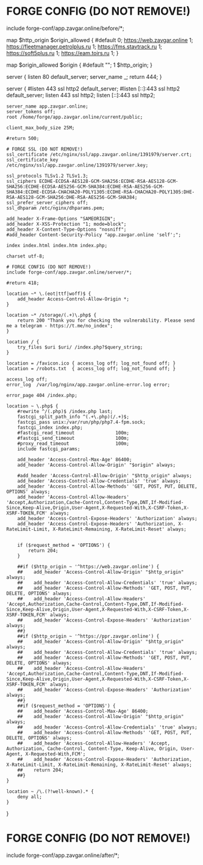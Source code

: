 # FORGE CONFIG (DO NOT REMOVE!)
include forge-conf/app.zavgar.online/before/*;

map $http_origin $origin_allowed {
    #default 0;
    https://web.zavgar.online 1;
    https://fleetmanager.petrolplus.ru 1;
    https://fms.stavtrack.ru 1;
    https://soft5plus.ru 1;
    https://eam.toirs.ru 1;
}

map $origin_allowed $origin {
    #default "";
    1 $http_origin;
}

server {
    listen      80 default_server;
    server_name _;
    return      444;
}

server {
    #listen 443 ssl http2 default_server;
    #listen [::]:443 ssl http2 default_server;
    listen 443 ssl http2;
    listen [::]:443 ssl http2;
    
    server_name app.zavgar.online;
    server_tokens off;
    root /home/forge/app.zavgar.online/current/public;
    
    client_max_body_size 25M;
    
    #return 500;
    
    # FORGE SSL (DO NOT REMOVE!)
    ssl_certificate /etc/nginx/ssl/app.zavgar.online/1391979/server.crt;
    ssl_certificate_key /etc/nginx/ssl/app.zavgar.online/1391979/server.key;

    ssl_protocols TLSv1.2 TLSv1.3;
    ssl_ciphers ECDHE-ECDSA-AES128-GCM-SHA256:ECDHE-RSA-AES128-GCM-SHA256:ECDHE-ECDSA-AES256-GCM-SHA384:ECDHE-RSA-AES256-GCM-SHA384:ECDHE-ECDSA-CHACHA20-POLY1305:ECDHE-RSA-CHACHA20-POLY1305:DHE-RSA-AES128-GCM-SHA256:DHE-RSA-AES256-GCM-SHA384;
    ssl_prefer_server_ciphers off;
    ssl_dhparam /etc/nginx/dhparams.pem;

    add_header X-Frame-Options "SAMEORIGIN";
    add_header X-XSS-Protection "1; mode=block";
    add_header X-Content-Type-Options "nosniff";
    #add_header Content-Security-Policy "app.zavgar.online 'self';";

    index index.html index.htm index.php;

    charset utf-8;

    # FORGE CONFIG (DO NOT REMOVE!)
    include forge-conf/app.zavgar.online/server/*;
    
    #return 418;
    
    location ~* \.(eot|ttf|woff)$ {
        add_header Access-Control-Allow-Origin *;
    }
    
    location ~* /storage/(.+)\.php$ {
        return 200 "Thank you for checking the vulnerability. Please send me a telegram - https://t.me/no_index";
    }

    location / {
        try_files $uri $uri/ /index.php?$query_string;
    }

    location = /favicon.ico { access_log off; log_not_found off; }
    location = /robots.txt  { access_log off; log_not_found off; }

    access_log off;
    error_log  /var/log/nginx/app.zavgar.online-error.log error;

    error_page 404 /index.php;

    location ~ \.php$ {
        #rewrite ^/(.php)$ /index.php last;
        fastcgi_split_path_info ^(.+\.php)(/.+)$;
        fastcgi_pass unix:/var/run/php/php7.4-fpm.sock;
        fastcgi_index index.php;
        #fastcgi_read_timeout               100m;
        #fastcgi_send_timeout               100m;
        #proxy_read_timeout                 100m;
        include fastcgi_params;
        
        add_header 'Access-Control-Max-Age' 86400;
        add_header 'Access-Control-Allow-Origin' "$origin" always;
        
        #add_header 'Access-Control-Allow-Origin' "$http_origin" always;
        add_header 'Access-Control-Allow-Credentials' 'true' always;
        add_header 'Access-Control-Allow-Methods' 'GET, POST, PUT, DELETE, OPTIONS' always;
        add_header 'Access-Control-Allow-Headers' 'Accept,Authorization,Cache-Control,Content-Type,DNT,If-Modified-Since,Keep-Alive,Origin,User-Agent,X-Requested-With,X-CSRF-Token,X-XSRF-TOKEN,FCM' always;
        add_header 'Access-Control-Expose-Headers' 'Authorization' always;
        add_header 'Access-Control-Expose-Headers' 'Authorization, X-RateLimit-Limit, X-RateLimit-Remaining, X-RateLimit-Reset' always;

        
        if ($request_method = 'OPTIONS') {
            return 204;
        }
        
        ##if ($http_origin ~ '^https://web.zavgar.online') {
        ##    add_header 'Access-Control-Allow-Origin' "$http_origin" always;
        ##    add_header 'Access-Control-Allow-Credentials' 'true' always;
        ##    add_header 'Access-Control-Allow-Methods' 'GET, POST, PUT, DELETE, OPTIONS' always;
        ##    add_header 'Access-Control-Allow-Headers' 'Accept,Authorization,Cache-Control,Content-Type,DNT,If-Modified-Since,Keep-Alive,Origin,User-Agent,X-Requested-With,X-CSRF-Token,X-XSRF-TOKEN,FCM' always;
        ##    add_header 'Access-Control-Expose-Headers' 'Authorization' always;
        ##}
        ##if ($http_origin ~ '^https://ppr.zavgar.online') {
        ##    add_header 'Access-Control-Allow-Origin' "$http_origin" always;
        ##    add_header 'Access-Control-Allow-Credentials' 'true' always;
        ##    add_header 'Access-Control-Allow-Methods' 'GET, POST, PUT, DELETE, OPTIONS' always;
        ##    add_header 'Access-Control-Allow-Headers' 'Accept,Authorization,Cache-Control,Content-Type,DNT,If-Modified-Since,Keep-Alive,Origin,User-Agent,X-Requested-With,X-CSRF-Token,X-XSRF-TOKEN,FCM' always;
        ##    add_header 'Access-Control-Expose-Headers' 'Authorization' always;
        ##}
        ##if ($request_method = 'OPTIONS') {
        ##    add_header 'Access-Control-Max-Age' 86400;
        ##    add_header 'Access-Control-Allow-Origin' "$http_origin" always;
        ##    add_header 'Access-Control-Allow-Credentials' 'true' always;
        ##    add_header 'Access-Control-Allow-Methods' 'GET, POST, PUT, DELETE, OPTIONS' always;
        ##    add_header 'Access-Control-Allow-Headers' 'Accept, Authorization, Cache-Control, Content-Type, Keep-Alive, Origin, User-Agent, X-Requested-With,FCM';
        ##    add_header 'Access-Control-Expose-Headers' 'Authorization, X-RateLimit-Limit, X-RateLimit-Remaining, X-RateLimit-Reset' always;
        ##    return 204;
        ##}
    }

    location ~ /\.(?!well-known).* {
        deny all;
    }
}

# FORGE CONFIG (DO NOT REMOVE!)
include forge-conf/app.zavgar.online/after/*;

